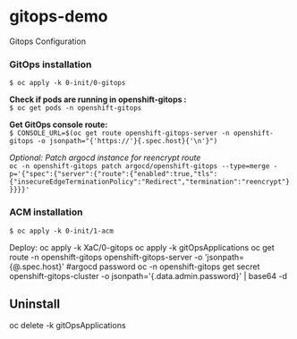 # gitops-demo
Gitops Configuration



### GitOps installation

`$ oc apply -k 0-init/0-gitops`

**Check if pods are running in openshift-gitops :**  
`$ oc get pods -n openshift-gitops`

**Get GitOps console route:**  
`$ CONSOLE_URL=$(oc get route openshift-gitops-server -n openshift-gitops -o jsonpath="{'https://'}{.spec.host}{'\n'}")`

_Optional: Patch argocd instance for reencrypt route_  
`oc -n openshift-gitops patch argocd/openshift-gitops --type=merge -p='{"spec":{"server":{"route":{"enabled":true,"tls":{"insecureEdgeTerminationPolicy":"Redirect","termination":"reencrypt"}}}}}'`


### ACM installation

`$ oc apply -k 0-init/1-acm`




Deploy:
oc apply -k XaC/0-gitops
oc apply -k gitOpsApplications
oc get route -n openshift-gitops openshift-gitops-server -o 'jsonpath={@.spec.host}'
#argocd password
oc -n openshift-gitops get secret openshift-gitops-cluster -o jsonpath='{.data.admin\.password}' | base64 -d

## Uninstall
oc delete -k gitOpsApplications
